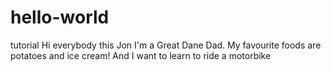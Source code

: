 # hello-world
tutorial
Hi everybody this Jon I'm a Great Dane Dad.
My favourite foods are potatoes and ice cream!
And I want to learn to ride a motorbike
